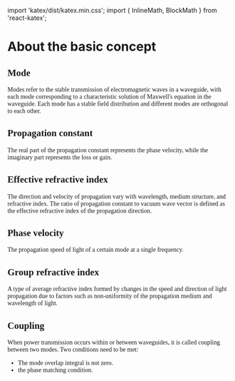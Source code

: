 import 'katex/dist/katex.min.css';
import { InlineMath, BlockMath } from 'react-katex';

# About the basic concept

<font face = "Calibri">

## Mode

<div class="text-justify">
Modes refer to the stable transmission of electromagnetic waves in a waveguide, with each mode corresponding to a characteristic solution of Maxwell's equation in the waveguide. Each mode has a stable field distribution and different modes are orthogonal to each other.

</div>

## Propagation constant

<div class="text-justify">
The real part of the propagation constant represents the phase velocity, while the imaginary part represents the loss or gain.
</div>

## Effective refractive index

<div class="text-justify">
The direction and velocity of propagation vary with wavelength, medium structure, and refractive index. The ratio of propagation constant to vacuum wave vector is defined as the effective refractive index of the propagation direction.

<BlockMath math="β = n_eff \frac{2π}{λ}" />

</div>


## Phase velocity

The propagation speed of light of a certain mode at a single frequency.
                                                
<BlockMath math="V_p = \frac{c}{n_eff}" /> 

## Group refractive index

<div class="text-justify">

A type of average refractive index formed by changes in the speed and direction of light propagation due to factors such as non-uniformity of the propagation medium and wavelength of light.

<BlockMath math="n_g=n_eff-λ\frac{dn}{dλ}" />                                               

</div>

## Coupling

<div class="text-justify">

When power transmission occurs within or between waveguides, it is called coupling between two modes. Two conditions need to be met:
* The mode overlap integral is not zero.
* the phase matching condition.

</div>

</font>